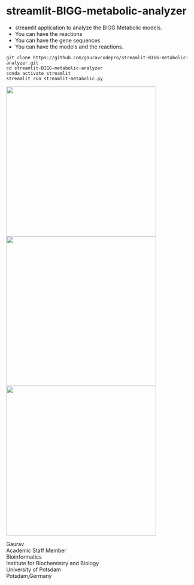 # streamlit-BIGG-metabolic-analyzer

- streamlit application to analyze the BIGG Metabolic models.
- You can have the reactions
- You can have the gene sequences
- You can have the models and the reactions.

```
git clone https://github.com/gauravcodepro/streamlit-BIGG-metabolic-analyzer.git
cd streamlit-BIGG-metabolic-analyzer
conda activate streamlit
streamlit run streamlit-metabolic.py
```

<img src="https://github.com/gauravcodepro/streamlit-BIGG-metabolic-analyzer/blob/main/metabolic1.png" height = 400>

<img src="https://github.com/gauravcodepro/streamlit-BIGG-metabolic-analyzer/blob/main/metabolic2.png" height = 400>

<img src="https://github.com/gauravcodepro/streamlit-BIGG-metabolic-analyzer/blob/main/metabolic3.png" height = 400>

Gaurav \
Academic Staff Member \
Bioinformatics \
Institute for Biochemistry and Biology \
University of Potsdam \
Potsdam,Germany
